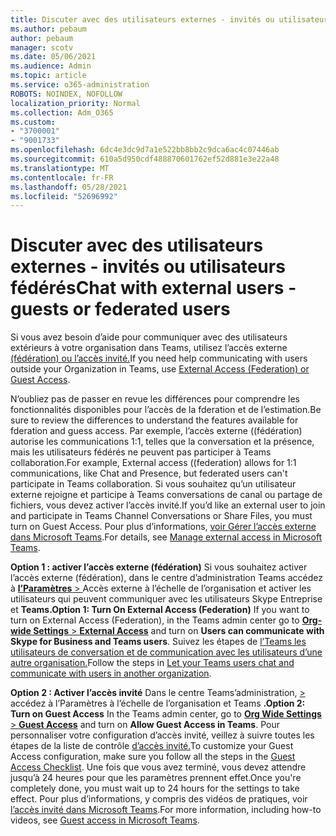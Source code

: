 ```yaml
---
title: Discuter avec des utilisateurs externes - invités ou utilisateurs fédérés
ms.author: pebaum
author: pebaum
manager: scotv
ms.date: 05/06/2021
ms.audience: Admin
ms.topic: article
ms.service: o365-administration
ROBOTS: NOINDEX, NOFOLLOW
localization_priority: Normal
ms.collection: Adm_O365
ms.custom:
- "3700001"
- "9001733"
ms.openlocfilehash: 6dc4e3dc9d7a1e522bb8bb2c9dca6ac4c07446ab
ms.sourcegitcommit: 610a5d950cdf488870601762ef52d881e3e22a48
ms.translationtype: MT
ms.contentlocale: fr-FR
ms.lasthandoff: 05/28/2021
ms.locfileid: "52696992"
---
```

# <a name="chat-with-external-users---guests-or-federated-users"></a><span data-ttu-id="44967-102">Discuter avec des utilisateurs externes - invités ou utilisateurs fédérés</span><span class="sxs-lookup"><span data-stu-id="44967-102">Chat with external users - guests or federated users</span></span>

<span data-ttu-id="44967-103">Si vous avez besoin d’aide pour communiquer avec des utilisateurs extérieurs à votre organisation dans Teams, utilisez l’accès externe [(fédération) ou l’accès invité.](/microsoftteams/manage-external-access#external-access-vs-guest-access)</span><span class="sxs-lookup"><span data-stu-id="44967-103">If you need help communicating with users outside your Organization in Teams, use [External Access (Federation) or Guest Access](/microsoftteams/manage-external-access#external-access-vs-guest-access).</span></span>

<span data-ttu-id="44967-104">N’oubliez pas de passer en revue les différences pour comprendre les fonctionnalités disponibles pour l’accès de la fderation et de l’estimation.</span><span class="sxs-lookup"><span data-stu-id="44967-104">Be sure to review the differences to understand the features available for fderation and guess access.</span></span> <span data-ttu-id="44967-105">Par exemple, l’accès externe ((fédération) autorise les communications 1:1, telles que la conversation et la présence, mais les utilisateurs fédérés ne peuvent pas participer à Teams collaboration.</span><span class="sxs-lookup"><span data-stu-id="44967-105">For example, External access ((federation) allows for 1:1 communications, like Chat and Presence, but federated users can't participate in Teams collaboration.</span></span> <span data-ttu-id="44967-106">Si vous souhaitez qu’un utilisateur externe rejoigne et participe à Teams conversations de canal ou partage de fichiers, vous devez activer l’accès invité.</span><span class="sxs-lookup"><span data-stu-id="44967-106">If you’d like an external user to join and participate in Teams Channel Conversations or Share Files, you must turn on Guest Access.</span></span> <span data-ttu-id="44967-107">Pour plus d’informations, [voir Gérer l’accès externe dans Microsoft Teams](/microsoftteams/manage-external-access#external-access-vs-guest-access).</span><span class="sxs-lookup"><span data-stu-id="44967-107">For details, see [Manage external access in Microsoft Teams](/microsoftteams/manage-external-access#external-access-vs-guest-access).</span></span>

<span data-ttu-id="44967-108">**Option 1 : activer l’accès externe (fédération)** Si vous souhaitez activer l’accès externe (fédération), dans le centre d’administration Teams accédez à [ **l’Paramètres**  > ](https://admin.teams.microsoft.com/company-wide-settings/external-communications) Accès externe à l’échelle de l’organisation et activer les utilisateurs qui peuvent communiquer avec les utilisateurs Skype Entreprise et **Teams.**</span><span class="sxs-lookup"><span data-stu-id="44967-108">**Option 1: Turn On External Access (Federation)** If you want to turn on External Access (Federation), in the Teams admin center go to [**Org-wide Settings** > **External Access**](https://admin.teams.microsoft.com/company-wide-settings/external-communications) and turn on **Users can communicate with Skype for Business and Teams users**.</span></span> <span data-ttu-id="44967-109">Suivez les étapes de [l’Teams les utilisateurs de conversation et de communication avec les utilisateurs d’une autre organisation.](/microsoftteams/manage-external-access#let-your-teams-users-chat-and-communicate-with-users-in-another-organization)</span><span class="sxs-lookup"><span data-stu-id="44967-109">Follow the steps in [Let your Teams users chat and communicate with users in another organization](/microsoftteams/manage-external-access#let-your-teams-users-chat-and-communicate-with-users-in-another-organization).</span></span>

<span data-ttu-id="44967-110">**Option 2 : Activer l’accès invité** Dans le centre Teams’administration, [   > ](https://admin.teams.microsoft.com/company-wide-settings/guest-configuration) accédez à l’Paramètres à l’échelle de l’organisation et Teams **.**</span><span class="sxs-lookup"><span data-stu-id="44967-110">**Option 2: Turn on Guest Access** In the Teams admin center, go to [**Org Wide Settings** > **Guest Access**](https://admin.teams.microsoft.com/company-wide-settings/guest-configuration) and turn on **Allow Guest Access in Teams**.</span></span> <span data-ttu-id="44967-111">Pour personnaliser votre configuration d’accès invité, veillez à suivre toutes les étapes de la liste de contrôle [d’accès invité.](/microsoftteams/guest-access-checklist)</span><span class="sxs-lookup"><span data-stu-id="44967-111">To customize your Guest Access configuration, make sure you follow all the steps in the [Guest Access Checklist](/microsoftteams/guest-access-checklist).</span></span> <span data-ttu-id="44967-112">Une fois que vous avez terminé, vous devez attendre jusqu’à 24 heures pour que les paramètres prennent effet.</span><span class="sxs-lookup"><span data-stu-id="44967-112">Once you're completely done, you must wait up to 24 hours for the settings to take effect.</span></span> <span data-ttu-id="44967-113">Pour plus d’informations, y compris des vidéos de pratiques, voir [l’accès invité dans Microsoft Teams](/microsoftteams/guest-access).</span><span class="sxs-lookup"><span data-stu-id="44967-113">For more information, including how-to videos, see [Guest access in Microsoft Teams](/microsoftteams/guest-access).</span></span>